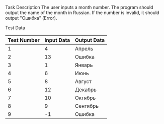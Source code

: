 Task Description
The user inputs a month number. The program should output the name of the month in Russian.
If the number is invalid, it should output "Ошибка" (Error).

Test Data

| Test Number | Input Data | Output Data |
|-------------|------------|-------------|
| 1           | 4          | Апрель      |
| 2           | 13         | Ошибка      |
| 3           | 1          | Январь      |
| 4           | 6          | Июнь        |
| 5           | 8          | Август      |
| 6           | 12         | Декабрь     |
| 7           | 10         | Октябрь     |
| 8           | 9          | Сентябрь    |
| 9           | -1         | Ошибка      |